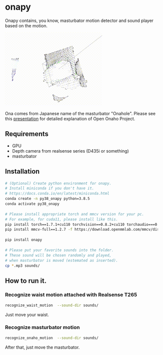 # onapy
Onapy contains, you know, masturbator motion detector and sound player based on the motion.

![](main_image.gif)

Ona comes from Japanese name of the masturbator "Onahole".
Please see this [presentation](https://www.youtube.com/watch?v=W3vWto6AU9Y&t=5s) for detailed explanation of Open Onaho Project.

## Requirements
* GPU
* Depth camera from realsense series (D435i or something)
* masturbator

## Installation

```bash
# (Optional) Create python environment for onapy.
# Install miniconda if you don't have it.
# https://docs.conda.io/en/latest/miniconda.html
conda create -n py38_onapy python=3.8.5
conda activate py38_onapy

# Please install appropriate torch and mmcv version for your pc.
# For example, for cuda11, please install like this.
pip install torch==1.7.1+cu110 torchvision==0.8.2+cu110 torchaudio===0.7.2 -f https://download.pytorch.org/whl/torch_stable.html
pip install mmcv-full==1.2.7 -f https://download.openmmlab.com/mmcv/dist/cu110/torch1.7.0/index.html

pip install onapy

# Please put your favorite sounds into the folder.
# These sound will be chosen randomly and played,
# when masturbator is moved (estemated as inserted).
cp *.mp3 sounds/
```

## How to run it.
### Recognize waist motion attached with Realsense T265
```bash
recognize_waist_motion  --sound-dir sounds/
```
Just move your waist.

### Recognize masturbator motion
```bash
recognize_onaho_motion  --sound-dir sounds/
```

After that, just move the masturbator.